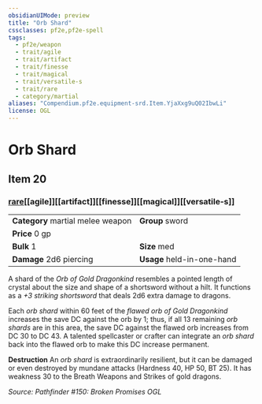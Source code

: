 ```yaml
---
obsidianUIMode: preview
title: "Orb Shard"
cssclasses: pf2e,pf2e-spell
tags:
  - pf2e/weapon
  - trait/agile
  - trait/artifact
  - trait/finesse
  - trait/magical
  - trait/versatile-s
  - trait/rare
  - category/martial
aliases: "Compendium.pf2e.equipment-srd.Item.YjaXxg9uQ02IbwLi"
license: OGL
---
```

# Orb Shard
## Item 20
### [rare](rare "Rare Rarity Trait")[[agile]][[artifact]][[finesse]][[magical]][[versatile-s]]

|  |  |
| -- | -- |
| **Category** martial melee weapon | **Group** sword |
| **Price** 0 gp |  |
| **Bulk** 1 | **Size** med |
| **Damage** 2d6 piercing  | **Usage** held-in-one-hand |



A shard of the _Orb of Gold Dragonkind_ resembles a pointed length of crystal about the size and shape of a shortsword without a hilt. It functions as a _+3 striking shortsword_ that deals 2d6 extra damage to dragons.

Each _orb shard_ within 60 feet of the _flawed orb of Gold Dragonkind_ increases the save DC against the orb by 1; thus, if all 13 remaining _orb shards_ are in this area, the save DC against the flawed orb increases from DC 30 to DC 43. A talented spellcaster or crafter can integrate an _orb shard_ back into the flawed orb to make this DC increase permanent.

**Destruction** An _orb shard_ is extraordinarily resilient, but it can be damaged or even destroyed by mundane attacks (Hardness 40, HP 50, BT 25). It has weakness 30 to the Breath Weapons and Strikes of gold dragons.

*Source: Pathfinder #150: Broken Promises*
*OGL*